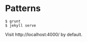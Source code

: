 Patterns
==============================================================================

    $ grunt
    $ jekyll serve

Visit http://localhost:4000/ by default.
